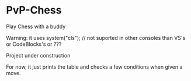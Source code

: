# PvP-Chess
Play Chess with a buddy

Warning: it uses system("cls");	// not suported in other consoles than VS's or CodeBlocks's or ???

Project under construction

For now, it just prints the table and checks a few conditions when given a move.